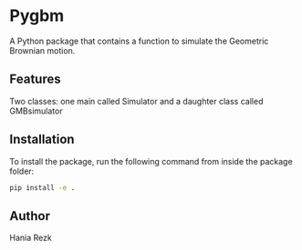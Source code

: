 # Pygbm

A Python package that contains a function to simulate the Geometric Brownian motion.
 
## Features
Two classes: one main called Simulator and a daughter class called GMBsimulator
 
## Installation

To install the package, run the following command from inside the package folder:
```bash
pip install -e .
```
 
## Author
Hania Rezk

